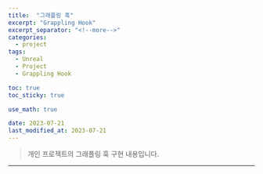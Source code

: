 ```yaml
---
title:  "그래플링 훅"
excerpt: "Grappling Hook"
excerpt_separator: "<!--more-->"
categories:
  - project
tags:
  - Unreal
  - Project
  - Grappling Hook

toc: true
toc_sticky: true

use_math: true

date: 2023-07-21
last_modified_at: 2023-07-21
---
```

> 개인 프로젝트의 그래플링 훅 구현 내용입니다.  

---
# 